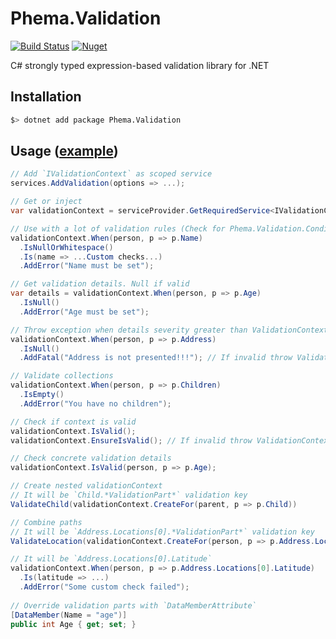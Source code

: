 # Phema.Validation

[![Build Status](https://cloud.drone.io/api/badges/phema-team/Phema.Validation/status.svg)](https://cloud.drone.io/phema-team/Phema.Validation)
[![Nuget](https://img.shields.io/nuget/v/Phema.Validation.svg)](https://www.nuget.org/packages/Phema.Validation)

C# strongly typed expression-based validation library for .NET

## Installation

```bash
$> dotnet add package Phema.Validation
```

## Usage ([example](https://github.com/phema-team/Phema.Validation/blob/master/examples/Phema.Validation.Example/Orders/ExampleOrdersController.cs))

```csharp
// Add `IValidationContext` as scoped service
services.AddValidation(options => ...);

// Get or inject
var validationContext = serviceProvider.GetRequiredService<IValidationContext>();

// Use with a lot of validation rules (Check for Phema.Validation.Conditions namespace)
validationContext.When(person, p => p.Name)
  .IsNullOrWhitespace()
  .Is(name => ...Custom checks...)
  .AddError("Name must be set");

// Get validation details. Null if valid
var details = validationContext.When(person, p => p.Age)
  .IsNull()
  .AddError("Age must be set");

// Throw exception when details severity greater than ValidationContext.ValidationSeverity
validationContext.When(person, p => p.Address)
  .IsNull()
  .AddFatal("Address is not presented!!!"); // If invalid throw ValidationConditionException

// Validate collections
validationContext.When(person, p => p.Children)
  .IsEmpty()
  .AddError("You have no children");

// Check if context is valid
validationContext.IsValid();
validationContext.EnsureIsValid(); // If invalid throw ValidationContextException

// Check concrete validation details
validationContext.IsValid(person, p => p.Age);

// Create nested validationContext
// It will be `Child.*ValidationPart*` validation key
ValidateChild(validationContext.CreateFor(parent, p => p.Child))

// Combine paths
// It will be `Address.Locations[0].*ValidationPart*` validation key
ValidateLocation(validationContext.CreateFor(person, p => p.Address.Locations[0]))

// It will be `Address.Locations[0].Latitude`
validationContext.When(person, p => p.Address.Locations[0].Latitude)
  .Is(latitude => ...)
  .AddError("Some custom check failed");
  
// Override validation parts with `DataMemberAttribute`
[DataMember(Name = "age")]
public int Age { get; set; }
```
